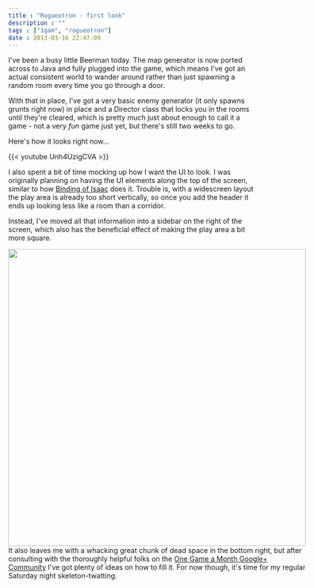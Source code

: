 ```yaml
---
title : "Rogueotron - first look"
description : ""
tags : ["1gam", "rogueotron"]
date : 2013-03-16 22:47:09
---
```


I've been a busy little Beerman today. The map generator is now ported across to Java and fully plugged into the game, which means I've got an actual consistent world to wander around rather than just spawning a random room every time you go through a door.

With that in place, I've got a very basic enemy generator (it only spawns grunts right now) in place and a Director class that locks you in the rooms until they're cleared, which is pretty much just about enough to call it a game - not a very *fun* game just yet, but there's still two weeks to go.

Here's how it looks right now...

<!--more-->
{{< youtube Unh4UzigCVA >}}

I also spent a bit of time mocking up how I want the UI to look. I was originally planning on having the UI elements along the top of the screen, similar to how <a href="http://store.steampowered.com/app/113200/">Binding of Isaac</a> does it. Trouble is, with a widescreen layout the play area is already too short vertically, so once you add the header it ends up looking less like a room than a corridor.

Instead, I've moved all that information into a sidebar on the right of the screen, which also has the beneficial effect of making the play area a bit more square.

<p style="width:600px; margin-left:auto; margin-right:auto">
<img width="600" src="https://s3.amazonaws.com/beercave.co.uk/gameamonth2013/month3/pics/layout.png"/>
It also leaves me with a whacking great chunk of dead space in the bottom right, but after consulting with the thoroughly helpful folks on the <a href="https://plus.google.com/u/0/communities/117275686212402755276">One Game a Month Google+ Community</a> I've got plenty of ideas on how to fill it. For now though, it's time for my regular Saturday night skeleton-twatting.


